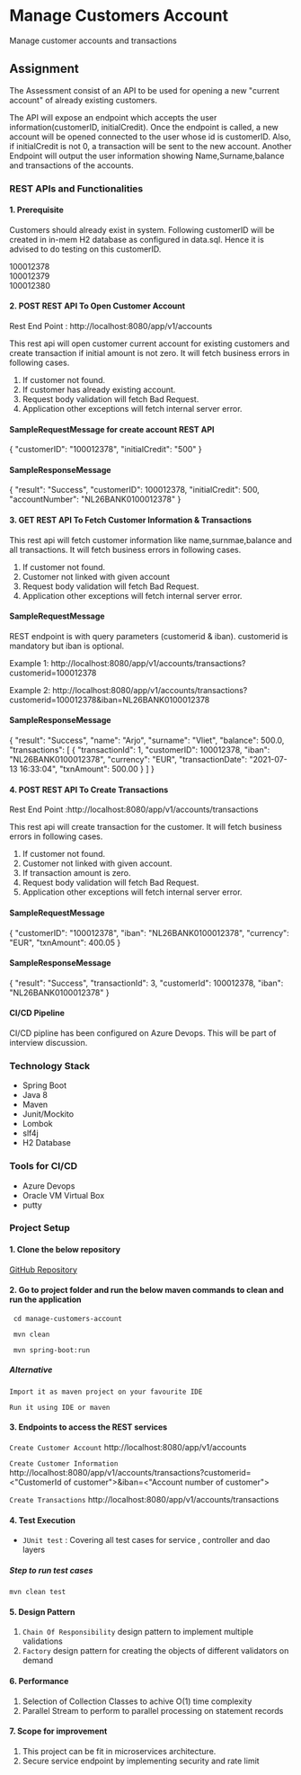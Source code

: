 # Manage Customers Account
Manage customer accounts and transactions
## Assignment

The Assessment consist of an API to be used for opening a new "current account" of already existing customers.

The API will expose an endpoint which accepts the user information(customerID, initialCredit).
Once the endpoint is called, a new account will be opened connected to the user whose id is customerID.
Also, if initialCredit is not 0, a transaction will be sent to the new account.
Another Endpoint will output the user information showing Name,Surname,balance and transactions of the accounts.



### REST APIs and Functionalities



#### 1. Prerequisite
Customers should already exist in system. Following customerID will be created in in-mem H2 database as configured in data.sql. Hence it is advised to do testing on this customerID.

100012378<br/>
100012379<br/>
100012380

#### 2. POST REST API To Open Customer Account

Rest End Point : http://localhost:8080/app/v1/accounts

This rest api will open customer current account for existing customers and create transaction if initial amount is not zero. It will fetch business errors in following cases.
1. If customer not found.
2. If customer has already existing account.
3. Request body validation will fetch Bad Request. 
4. Application other exceptions will fetch internal server error.

#### SampleRequestMessage for create account REST API

{
    "customerID": "100012378",
    "initialCredit": "500"
}

#### SampleResponseMessage
{
    "result": "Success",
    "customerID": 100012378,
    "initialCredit": 500,
    "accountNumber": "NL26BANK0100012378"
}

#### 3. GET REST API To Fetch Customer Information & Transactions

This rest api will fetch customer information like name,surnmae,balance and all transactions.  It will fetch business errors in following cases.
1. If customer not found.
2. Customer not linked with given account
3. Request body validation will fetch Bad Request. 
4. Application other exceptions will fetch internal server error.

#### SampleRequestMessage

REST endpoint is with query parameters (customerid & iban). customerid is mandatory but iban is optional.

Example 1: http://localhost:8080/app/v1/accounts/transactions?customerid=100012378

Example 2: http://localhost:8080/app/v1/accounts/transactions?customerid=100012378&iban=NL26BANK0100012378

#### SampleResponseMessage
{
    "result": "Success",
    "name": "Arjo",
    "surname": "Vliet",
    "balance": 500.0,
    "transactions": [
        {
            "transactionId": 1,
            "customerID": 100012378,
            "iban": "NL26BANK0100012378",
            "currency": "EUR",
            "transactionDate": "2021-07-13 16:33:04",
            "txnAmount": 500.00
        }
    ]
}


#### 4. POST REST API To Create Transactions

Rest End Point :http://localhost:8080/app/v1/accounts/transactions

This rest api will create transaction for the customer.  It will fetch business errors in following cases.
1. If customer not found.
2. Customer not linked with given account.
3. If transaction amount is zero.
3. Request body validation will fetch Bad Request. 
4. Application other exceptions will fetch internal server error.

#### SampleRequestMessage

{
    "customerID": "100012378",
    "iban": "NL26BANK0100012378",
    "currency": "EUR",
    "txnAmount": 400.05
}

#### SampleResponseMessage

{
    "result": "Success",
    "transactionId": 3,
    "customerId": 100012378,
    "iban": "NL26BANK0100012378"
}

#### CI/CD Pipeline

CI/CD pipline has been configured on Azure Devops. This will be part of interview discussion.

### Technology Stack
* Spring Boot
* Java 8
* Maven
* Junit/Mockito
* Lombok
* slf4j
* H2 Database

### Tools for CI/CD
* Azure Devops
* Oracle VM Virtual Box
* putty

### Project Setup
#### 1. Clone the below repository
[GitHub Repository](https://github.com/pintu068/manage-customers-account.git)

#### 2. Go to project folder and run the below maven commands to clean and run the application
` cd manage-customers-account`

` mvn clean`

` mvn spring-boot:run`

##### Alternative
`Import it as maven project on your favourite IDE`

`Run it using IDE or maven`


#### 3. Endpoints to access the REST services 
`Create Customer Account`     http://localhost:8080/app/v1/accounts

`Create Customer Information` http://localhost:8080/app/v1/accounts/transactions?customerid=<"CustomerId of customer">&iban=<"Account number of customer">

`Create Transactions`         http://localhost:8080/app/v1/accounts/transactions              


#### 4. Test Execution
* `JUnit test` : Covering all test cases for service , controller and dao layers

##### Step to run test cases
`mvn clean test`

#### 5. Design Pattern 
1. `Chain Of Responsibility` design pattern to implement multiple validations 
2. `Factory` design pattern for creating the objects of different validators on demand

#### 6. Performance
1. Selection of Collection Classes to achive O(1) time complexity
2. Parallel Stream to perform to parallel processing on statement records

#### 7. Scope for improvement
1. This project can be fit in microservices architecture. 
2. Secure service endpoint by implementing security and rate limit











